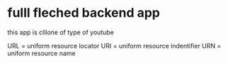 # fulll fleched backend app

this app is clllone of type of youtube


URL = uniform resource locator
URI =  uniform resource indentifier
URN = uniform resource name